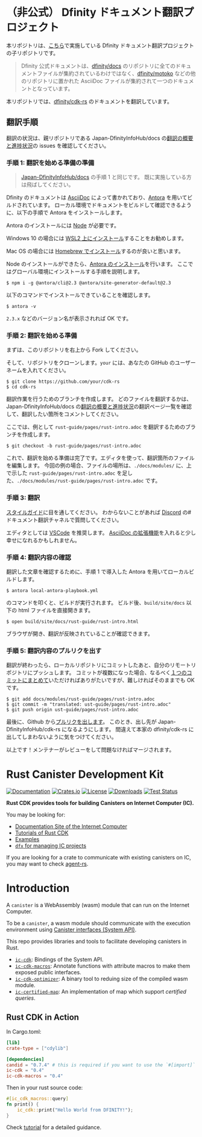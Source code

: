 # （非公式） Dfinity ドキュメント翻訳プロジェクト

本リポジトリは、[こちら](https://github.com/Japan-DfinityInfoHub/docs)で実施している Dfinity ドキュメント翻訳プロジェクトの子リポジトリです。

> Dfinity 公式ドキュメントは、[dfinity/docs](https://github.com/dfinity/docs) のリポジトリに全てのドキュメントファイルが集約されているわけではなく、[dfinity/motoko](https://github.com/dfinity/motoko) などの他のリポジトリに置かれた AsciiDoc ファイルが集約されて一つのドキュメントとなっています。

本リポジトリでは、[dfinity/cdk-rs](https://github.com/dfinity/cdk-rs) のドキュメントを翻訳しています。

## 翻訳手順

翻訳の状況は、親リポジトリである Japan-DfinityInfoHub/docs の[翻訳の概要と進捗状況](https://github.com/Japan-DfinityInfoHub/docs/issues/17)の issues を確認してください。

### 手順 1: 翻訳を始める準備の準備

> [Japan-DfinityInfoHub/docs](https://github.com/Japan-DfinityInfoHub/docs) の手順 1 と同じです。
> 既に実施している方は飛ばしてください。

Dfinity のドキュメントは [AsciiDoc](https://azure.microsoft.com/ja-jp/products/visual-studio-code/) によって書かれており、[Antora](https://antora.org/) を用いてビルドされています。
ローカル環境でドキュメントをビルドして確認できるように、以下の手順で Antora をインストールします。

Antora のインストールには [Node](https://nodejs.org/ja/) が必要です。

Windows 10 の場合には [WSL2 上にインストール](https://docs.microsoft.com/ja-jp/windows/dev-environment/javascript/nodejs-on-wsl)することをお勧めします。

Mac OS の場合には [Homebrew でインストール](https://blog.proglus.jp/2004/)するのが良いと思います。

Node のインストールができたら、[Antora のインストール](https://docs.antora.org/antora/2.3/install/install-antora/)を行います。
ここではグローバル環境にインストールする手順を説明します。

```
$ npm i -g @antora/cli@2.3 @antora/site-generator-default@2.3
```

以下のコマンドでインストールできていることを確認します。

```
$ antora -v
```

`2.3.x` などのバージョン名が表示されれば OK です。

### 手順 2: 翻訳を始める準備

まずは、このリポジトリを右上から Fork してください。

そして、リポジトリをクローンします。`your` には、あなたの GitHub のユーザーネームを入れてください。

```
$ git clone https://github.com/your/cdk-rs
$ cd cdk-rs
```

翻訳作業を行うためのブランチを作成します。
どのファイルを翻訳するかは、Japan-DfinityInfoHub/docs の[翻訳の概要と進捗状況](https://github.com/Japan-DfinityInfoHub/docs/issues/17)の翻訳ページ一覧を確認して、翻訳したい箇所をコメントしてください。

ここでは、例として `rust-guide/pages/rust-intro.adoc` を翻訳するためのブランチを作成します。

```
$ git checkout -b rust-guide/pages/rust-intro.adoc
```

これで、翻訳を始める準備は完了です。エディタを使って、翻訳箇所のファイルを編集します。
今回の例の場合、ファイルの場所は、`./docs/modules/` に、上で示した `rust-guide/pages/rust-intro.adoc` を足した、`./docs/modules/rust-guide/pages/rust-intro.adoc` です。

### 手順 3: 翻訳

[スタイルガイド](https://github.com/Japan-DfinityInfoHub/docs/blob/main/styleguide.md)に目を通してください。
わからないことがあれば [Discord](https://discord.gg/ewAxzfTURX) の#ドキュメント翻訳チャネルで質問してください。

エディタとしては [VSCode](https://azure.microsoft.com/ja-jp/products/visual-studio-code/) を推奨します。
[AsciiDoc の拡張機能](https://marketplace.visualstudio.com/items?itemName=asciidoctor.asciidoctor-vscode)を入れると少し幸せになれるかもしれません。

### 手順 4: 翻訳内容の確認

翻訳した文章を確認するために、手順 1 で導入した Antora を用いてローカルビルドします。

```
$ antora local-antora-playbook.yml
```

のコマンドを叩くと、ビルドが実行されます。
ビルド後、`build/site/docs` 以下の html ファイルを直接開きます。

```
$ open build/site/docs/rust-guide/rust-intro.html
```

ブラウザが開き、翻訳が反映されていることが確認できます。

### 手順 5: 翻訳内容のプルリクを出す

翻訳が終わったら、ローカルリポジトリにコミットしたあと、自分のリモートリポジトリにプッシュします。
コミットが複数になった場合、なるべく[１つのコミットにまとめて](https://dev.classmethod.jp/articles/git-rebase-fixup/)いただければありがたいですが、難しければそのままでも OK です。

```
$ git add docs/modules/rust-guide/pages/rust-intro.adoc
$ git commit -m "translated: ust-guide/pages/rust-intro.adoc"
$ git push origin ust-guide/pages/rust-intro.adoc
```

最後に、Github から[プルリクを出します](https://qiita.com/samurai_runner/items/7442521bce2d6ac9330b)。
このとき、出し先が Japan-DfinityInfoHub/cdk-rs になるようにします。
間違えて本家の dfinity/cdk-rs に出してしまわないように気をつけてください。

以上です！メンテナーがレビューをして問題なければマージされます。


# Rust Canister Development Kit

[![Documentation](https://docs.rs/ic-cdk/badge.svg)](https://docs.rs/ic-cdk/)
[![Crates.io](https://img.shields.io/crates/v/ic-cdk.svg)](https://crates.io/crates/ic-cdk)
[![License](https://img.shields.io/crates/l/ic-cdk.svg)](https://github.com/dfinity/cdk-rs/blob/main/src/ic-cdk/LICENSE)
[![Downloads](https://img.shields.io/crates/d/ic-cdk.svg)](https://crates.io/crates/ic-cdk)
[![Test Status](https://github.com/dfinity/cdk-rs/actions/workflows/test.yml/badge.svg)](https://github.com/dfinity/cdk-rs/actions)

**Rust CDK provides tools for building Canisters on Internet Computer (IC).**

You may be looking for:

- [Documentation Site of the Internet Computer](https://smartcontracts.org/)
- [Tutorials of Rust CDK](https://smartcontracts.org/docs/rust-guide/rust-intro.html)
- [Examples](https://github.com/dfinity/cdk-rs/tree/main/examples)
- [`dfx` for managing IC projects](https://github.com/dfinity/sdk)

If you are looking for a crate to communicate with existing canisters on IC,
you may want to check [agent-rs](https://github.com/dfinity/agent-rs).

# Introduction

A `canister` is a WebAssembly (wasm) module that can run on the Internet Computer.

To be a `canister`, a wasm module should communicate with the execution environment using [Canister interfaces (System API)](https://sdk.dfinity.org/docs/interface-spec/index.html#system-api).

This repo provides libraries and tools to facilitate developing canisters in Rust.

- [`ic-cdk`](https://github.com/dfinity/cdk-rs/tree/main/src/ic-cdk):
Bindings of the System API.
- [`ic-cdk-macros`](https://github.com/dfinity/cdk-rs/tree/main/src/ic-cdk-macros):
Annotate functions with attribute macros to make them exposed public interfaces.
- [`ic-cdk-optimizer`](https://github.com/dfinity/cdk-rs/tree/main/src/ic-cdk-optimizer):
A binary tool to reduing size of the compiled wasm module.
- [`ic-certified-map`](https://github.com/dfinity/cdk-rs/tree/main/src/ic-certified-map): An implementation of map which support *certified queries*.

## Rust CDK in Action

In Cargo.toml:

```toml
[lib]
crate-type = ["cdylib"]

[dependencies]
candid = "0.7.4" # this is required if you want to use the `#[import]` macro
ic-cdk = "0.4"
ic-cdk-macros = "0.4"
```

Then in your rust source code:

```rust
#[ic_cdk_macros::query]
fn print() {
    ic_cdk::print("Hello World from DFINITY!");
}
```

Check [tutorial](https://sdk.dfinity.org/docs/rust-guide/rust-quickstart.html) for a detailed guidance.
